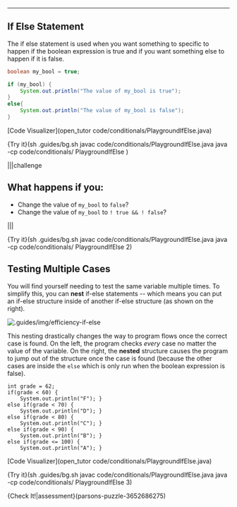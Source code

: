 ---

## If Else Statement

The if else statement is used when you want something to specific to happen if the boolean expression is true and if you want something else to happen if it is false. 

```java
boolean my_bool = true;

if (my_bool) {
    System.out.println("The value of my_bool is true");
}
else{
    System.out.println("The value of my_bool is false");
}
```

[Code Visualizer](open_tutor code/conditionals/PlaygroundIfElse.java)

{Try it}(sh .guides/bg.sh javac code/conditionals/PlaygroundIfElse.java java -cp code/conditionals/ PlaygroundIfElse )

|||challenge
## What happens if you:
* Change the value of `my_bool` to `false`?
* Change the value of `my_bool` to `! true && ! false`?

|||

{Try it}(sh .guides/bg.sh javac code/conditionals/PlaygroundIfElse.java java -cp code/conditionals/ PlaygroundIfElse 2)


## Testing Multiple Cases

You will find yourself needing to test the same variable multiple times. To simplify this, you can **nest** if-else statements -- which means you can put an if-else structure inside of another if-else structure (as shown on the right). 

![.guides/img/efficiency-if-else](.guides/img/efficiency-if-else.png)

This nesting drastically changes the way to program flows once the correct case is found. On the left, the program checks *every* case no matter the value of the variable. On the right, the **nested** structure causes the program to jump out of the structure once the case is found (because the other cases are inside the `else` which is only run when the boolean expression is false).

```
int grade = 62;
if(grade < 60) {
    System.out.println("F"); }
else if(grade < 70) {
    System.out.println("D"); }
else if(grade < 80) {
    System.out.println("C"); }
else if(grade < 90) {
    System.out.println("B"); }
else if(grade <= 100) {
    System.out.println("A"); }
```


[Code Visualizer](open_tutor code/conditionals/PlaygroundIfElse.java)

{Try it}(sh .guides/bg.sh javac code/conditionals/PlaygroundIfElse.java java -cp code/conditionals/ PlaygroundIfElse 3)

{Check It!|assessment}(parsons-puzzle-3652686275)
